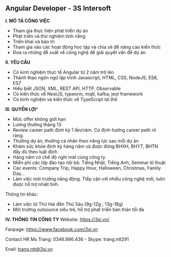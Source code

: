 Angular Developer - 3S Intersoft
---

**I. MÔ TẢ CÔNG VIỆC**
- Tham gia thực hiện phát triển dự án
- Phát triển và thử nghiệm tính nắng 
- Triển khai và bảo trì 
- Tham gia vào các hoạt động học tập và chia sẻ để nâng cao kiến thức
- Đưa ra những đề xuất về công nghệ để giải quyết vấn đề dự án

**II. YÊU CẦU**
- Có kinh nghiệm thực tế Angular từ 2 năm trở lên
- Thành thạo ngôn ngữ lập trình Javascript, HTML, CSS, NodeJS, ES6, ES7
- Hiểu biết JSON, XML, REST API, HTTP, Observable
- Có kiến thức về NestJS, typeorm, mqtt, kafka, jest framework
- Có kinh nghiệm và kiến thức về TypeScript lợi thế

**III. QUYỀN LỢI***
- Mức offer không giới hạn 
- Lương thưởng tháng 13
- Review career path định kỳ 1 lần/năm. Có định hướng career path rõ ràng.
- Thưởng dự án, thưởng cá nhân theo năng lực sau mỗi dự án
- Khám sức khỏe định kỳ hàng năm và được đóng BHXH, BHYT, BHTN đầy đủ theo luật định
- Hàng năm có chế độ nghỉ mát cùng công ty
- Miễn phí các lớp đào tạo nội bộ: Tiếng Nhật, Tiếng Anh, Seminar kĩ thuật
- Các events: Company Trip, Happy Hour, Halloween, Christmas, Family Day…
- Làm việc môi trường năng động. Tiếp cận với nhiều công nghệ mới, luôn được hỗ trợ nhiệt tình.

Thông tin khác:
- Làm việc từ Thứ Hai đến Thứ Sáu (9g-12g ; 13g-18g)
- Môi trường outsource siêu trẻ, hỗ trợ phát triển bản thân tối đa

**IV. THÔNG TIN CÔNG TY**
Website: https://3si.vn/

Fanpage: https://www.facebook.com/3si.vn

Contact HR
Ms Trang: 0346.986.436 - Skype: trang.ntt291

Enail: trang.ntt@3si.vn
